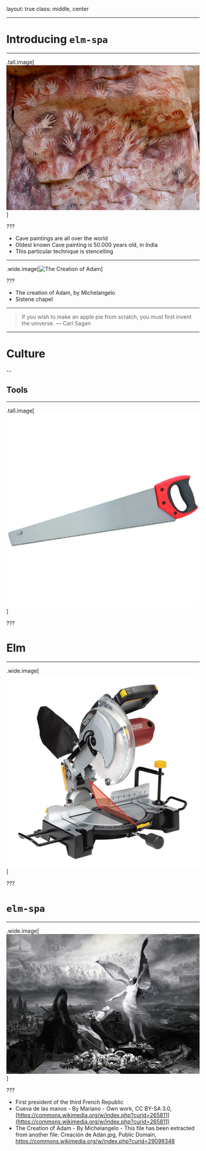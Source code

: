 layout: true
class: middle, center


---

# Introducing `elm-spa`

---

.tall.image[![Cueva de las manos](image/SantaCruz-CuevaManos-P2210651b.jpg)]

???

* Cave paintings are all over the world
* Oldest known Cave painting is 50.000 years old, in India
* This particular technique is stencelling 
---

.wide.image[![The Creation of Adam](image/creation-of-adam.jpg)]

???

* The creation of Adam, by Michelangelo
* Sistene chapel

---

> If you wish to make an apple pie from scratch, you must first invent the universe.
> &mdash; Carl Sagan

---

# Culture

--

## Tools

---

.tall.image[![A hand saw](image/hand-saw.jpg)]

???

# Elm

---

.wide.image[![A miter saw](image/miter-saw.jpg)]

???

# `elm-spa`

---

.wide.image[![Louise-Adolphe Thiers](image/apotheosis.jpg)]

???

* First president of the third French Republic
* Cueva de las manos - By Mariano - Own work, CC BY-SA 3.0, [https://commons.wikimedia.org/w/index.php?curid=265811](https://commons.wikimedia.org/w/index.php?curid=265811)
* The Creation of Adam - By Michelangelo - This file has been extracted from another file: Creación de Adán.jpg, Public Domain, https://commons.wikimedia.org/w/index.php?curid=29099348